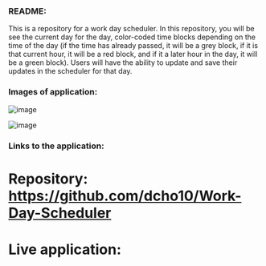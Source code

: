 ### README:

This is a repository for a work day scheduler.
In this repository, you will be see the current day for the day, color-coded time blocks depending on the time of the day (if the time has already passed, it will be a grey block, if it is that current hour, it will be a red block, and if it a later hour in the day, it will be a green block).
Users will have the ability to update and save their updates in the scheduler for that day. 

### Images of application:
![image](https://github.com/dcho10/Work-Day-Scheduler/assets/153252185/d772d652-690f-484e-b248-2a9eb4f77301)

![image](https://github.com/dcho10/Work-Day-Scheduler/assets/153252185/f8877380-e082-4e9c-b53c-83ccc0be05b5)

### Links to the application:
# Repository: https://github.com/dcho10/Work-Day-Scheduler
# Live application: 
